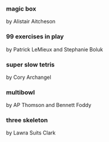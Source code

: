 ### magic box
by Alistair Aitcheson

### 99 exercises in play
by Patrick LeMieux and Stephanie Boluk

### super slow tetris
by Cory Archangel

### multibowl
by AP Thomson and Bennett Foddy

### three skeleton
by Lawra Suits Clark